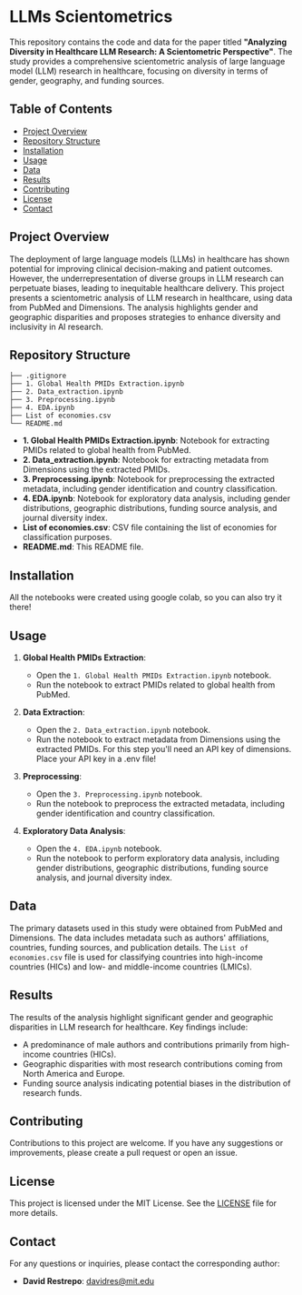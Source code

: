 # LLMs Scientometrics

This repository contains the code and data for the paper titled **"Analyzing Diversity in Healthcare LLM Research: A Scientometric Perspective"**. The study provides a comprehensive scientometric analysis of large language model (LLM) research in healthcare, focusing on diversity in terms of gender, geography, and funding sources.

## Table of Contents

- [Project Overview](#project-overview)
- [Repository Structure](#repository-structure)
- [Installation](#installation)
- [Usage](#usage)
- [Data](#data)
- [Results](#results)
- [Contributing](#contributing)
- [License](#license)
- [Contact](#contact)

## Project Overview

The deployment of large language models (LLMs) in healthcare has shown potential for improving clinical decision-making and patient outcomes. However, the underrepresentation of diverse groups in LLM research can perpetuate biases, leading to inequitable healthcare delivery. This project presents a scientometric analysis of LLM research in healthcare, using data from PubMed and Dimensions. The analysis highlights gender and geographic disparities and proposes strategies to enhance diversity and inclusivity in AI research.

## Repository Structure

```plaintext
├── .gitignore
├── 1. Global Health PMIDs Extraction.ipynb
├── 2. Data_extraction.ipynb
├── 3. Preprocessing.ipynb
├── 4. EDA.ipynb
├── List of economies.csv
└── README.md
```

- **1. Global Health PMIDs Extraction.ipynb**: Notebook for extracting PMIDs related to global health from PubMed.
- **2. Data_extraction.ipynb**: Notebook for extracting metadata from Dimensions using the extracted PMIDs.
- **3. Preprocessing.ipynb**: Notebook for preprocessing the extracted metadata, including gender identification and country classification.
- **4. EDA.ipynb**: Notebook for exploratory data analysis, including gender distributions, geographic distributions, funding source analysis, and journal diversity index.
- **List of economies.csv**: CSV file containing the list of economies for classification purposes.
- **README.md**: This README file.

## Installation

All the notebooks were created using google colab, so you can also try it there!

## Usage

1. **Global Health PMIDs Extraction**:
   - Open the `1. Global Health PMIDs Extraction.ipynb` notebook.
   - Run the notebook to extract PMIDs related to global health from PubMed.

2. **Data Extraction**:
   - Open the `2. Data_extraction.ipynb` notebook.
   - Run the notebook to extract metadata from Dimensions using the extracted PMIDs. For this step you'll need an API key of dimensions. Place your API key in a .env file!

3. **Preprocessing**:
   - Open the `3. Preprocessing.ipynb` notebook.
   - Run the notebook to preprocess the extracted metadata, including gender identification and country classification.

4. **Exploratory Data Analysis**:
   - Open the `4. EDA.ipynb` notebook.
   - Run the notebook to perform exploratory data analysis, including gender distributions, geographic distributions, funding source analysis, and journal diversity index.

## Data

The primary datasets used in this study were obtained from PubMed and Dimensions. The data includes metadata such as authors' affiliations, countries, funding sources, and publication details. The `List of economies.csv` file is used for classifying countries into high-income countries (HICs) and low- and middle-income countries (LMICs).

## Results

The results of the analysis highlight significant gender and geographic disparities in LLM research for healthcare. Key findings include:
- A predominance of male authors and contributions primarily from high-income countries (HICs).
- Geographic disparities with most research contributions coming from North America and Europe.
- Funding source analysis indicating potential biases in the distribution of research funds.

## Contributing

Contributions to this project are welcome. If you have any suggestions or improvements, please create a pull request or open an issue.

## License

This project is licensed under the MIT License. See the [LICENSE](LICENSE) file for more details.

## Contact

For any questions or inquiries, please contact the corresponding author:
- **David Restrepo**: davidres@mit.edu
